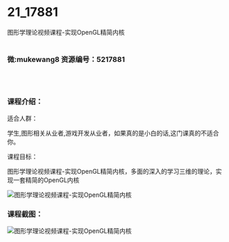 # 21_17881
图形学理论视频课程-实现OpenGL精简内核
<br/></br>
<h3>微:mukewang8 资源编号：5217881</h3>
<br/></br>
<h3>课程介绍：</h3>
<p>适合人群：</p>
<p>学生,图形相关从业者,游戏开发从业者，如果真的是小白的话,这门课真的不适合你。</p>
<p>课程目标：</p>
<p>图形学理论视频课程-实现<a title="查看与 OpenGL 相关的文章" target="_blank">OpenGL</a>精简内核，多面的深入的学习三维的理论，实现一套精简的<a title="查看与 OpenGL 相关的文章" target="_blank">OpenGL</a>内核</p>
<p><img src="https://www.ko996.com/wp-content/uploads/img/2021/01/1-99.png" alt="图形学理论视频课程-实现OpenGL精简内核"></p>
<div class="info-desc">
<h3>课程截图：</h3>
<p><img src="https://www.ko996.com/wp-content/uploads/img/2021/01/2-117.png" alt="图形学理论视频课程-实现OpenGL精简内核"></p>


			
</div>
